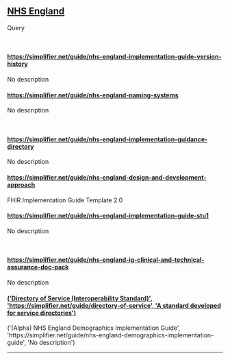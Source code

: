 
<div class="container-nhs-pale-grey">

## <a href="https://simplifier.net/organization/nhsdigital">NHS England</a>
Query

</div>
<br>
<div class="col-grid">


<div class="col-grid-content">
<div class="col-grid-body">
    <h4 class="col-grid-title"><b><a href="NHS England Implementation Guide Version History">https://simplifier.net/guide/nhs-england-implementation-guide-version-history</a></b></h4>
    <p class="col-grid-text">No description</p>
</div>
</div>


<div class="col-grid-content">
<div class="col-grid-body">
    <h4 class="col-grid-title"><b><a href="NHS England Naming Systems">https://simplifier.net/guide/nhs-england-naming-systems</a></b></h4>
    <p class="col-grid-text">No description</p>
</div>
</div>

<br>

<div class="col-grid-content">
<div class="col-grid-body">
    <h4 class="col-grid-title"><b><a href="NHS England Implementation Guidance Directory">https://simplifier.net/guide/nhs-england-implementation-guidance-directory</a></b></h4>
    <p class="col-grid-text">No description</p>
</div>
</div>


<div class="col-grid-content">
<div class="col-grid-body">
    <h4 class="col-grid-title"><b><a href="NHS England Design and Development Approach">https://simplifier.net/guide/nhs-england-design-and-development-approach</a></b></h4>
    <p class="col-grid-text">FHIR Implementation Guide Template 2.0</p>
</div>
</div>


<div class="col-grid-content">
<div class="col-grid-body">
    <h4 class="col-grid-title"><b><a href="NHS England Implementation Guide 1.2.0 - STU1">https://simplifier.net/guide/nhs-england-implementation-guide-stu1</a></b></h4>
    <p class="col-grid-text">No description</p>
</div>
</div>

<br>

<div class="col-grid-content">
<div class="col-grid-body">
    <h4 class="col-grid-title"><b><a href="NHS England IG Clinical and Technical Assurance Sprint 2 Documentation Pack">https://simplifier.net/guide/nhs-england-ig-clinical-and-technical-assurance-doc-pack</a></b></h4>
    <p class="col-grid-text">No description</p>
</div>
</div>


<div class="col-grid-content">
<div class="col-grid-body">
    <h4 class="col-grid-title"><b><a href="('National Proxy Service', 'https://simplifier.net/guide/national-proxy-service', 'No description')">('Directory of Service (Interoperability Standard)', 'https://simplifier.net/guide/directory-of-service', 'A standard developed for service directories')</a></b></h4>
    <p class="col-grid-text">('(Alpha) NHS England Demographics Implementation Guide', 'https://simplifier.net/guide/nhs-england-demographics-implementation-guide', 'No description')</p>
</div>
</div>

</div>

---

